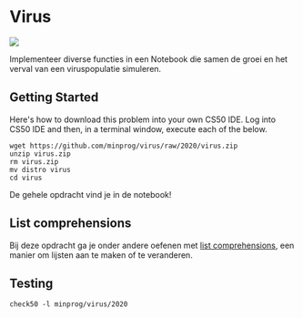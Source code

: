 # Virus

![](distro/virus.jpg)

Implementeer diverse functies in een Notebook die samen de groei en het verval van een viruspopulatie simuleren.

## Getting Started

Here's how to download this problem into your own CS50 IDE. Log into CS50 IDE and then, in a terminal window, execute each of the below.

    wget https://github.com/minprog/virus/raw/2020/virus.zip
    unzip virus.zip
    rm virus.zip
    mv distro virus
    cd virus

De gehele opdracht vind je in de notebook!

## List comprehensions

Bij deze opdracht ga je onder andere oefenen met [list comprehensions](/theory/comprehensions), een manier om lijsten aan te maken of te veranderen.

## Testing

    check50 -l minprog/virus/2020
